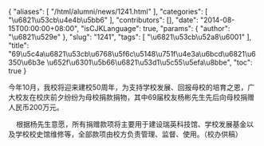 {
    "aliases": [
        "/html/alumni/news/1241.html"
    ],
    "categories": [
        "\u6821\u53cb\u4e4b\u5bb6"
    ],
    "contributors": [],
    "date": "2014-08-15T00:00:00+08:00",
    "isCJKLanguage": true,
    "params": {
        "author": "\u6821\u529e"
    },
    "slug": "1241",
    "tags": [
        "\u6821\u53cb\u52a8\u6001"
    ],
    "title": "69\u5c4a\u6821\u53cb\u6768\u5f6c\u5148\u751f\u4e3a\u6bcd\u6821\u6350\u6b3e  \u652f\u6301\u5b66\u6821\u53d1\u5c55\u5efa\u8bbe",
    "toc": true
}

今年10月，我校将迎来建校50周年，为支持学校发展、回报母校的培育之恩，广大校友在校庆前夕纷纷为母校捐款捐物，其中69届校友杨彬先生先后向母校捐赠人民币200万元。




    根据杨先生意愿，所有捐赠款项将主要用于建设瑞英科技馆、学校发展基金以及学校校史馆维修等，全部款项由校方负责管理、监督、使用。（校办供稿）



